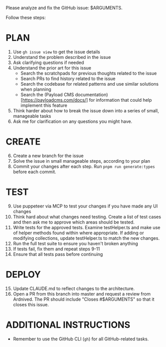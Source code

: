Please analyze and fix the GitHub issue: $ARGUMENTS.

Follow these steps:

# PLAN

1. Use `gh issue view` to get the issue details
2. Understand the problem described in the issue
3. Ask clarifying questions if needed
4. Understand the prior art for this issue
   - Search the scratchpads for previous thoughts related to the issue
   - Search PRs to find history related to the issue
   - Search the codebase for related patterns and use similar solutions when planning
   - Search the (Payload CMS documentation)[https://payloadcms.com/docs/] for information that could help implement this feature
5. Think harder about how to break the issue down into a series of small, manageable tasks
6. Ask me for clarification on any questions you might have.

# CREATE

6. Create a new branch for the issue
7. Solve the issue in small manageable steps, according to your plan
8. Commit your changes after each step. Run `pnpm run generate:types` before each commit.

# TEST

9.  Use puppeteer via MCP to test your changes if you have made any UI changes
10. Think hard about what changes need testing. Create a list of test cases and then ask me to approve which areas should be tested.
11. Write tests for the approved tests. Examine testHelper.ts and make use of helper methods found within where appropriate. If adding or modifying collections, update testHelper.ts to match the new changes.
12. Run the full test suite to ensure you haven't broken anything
13. If tests fail, fix them and repeat steps 9-11
14. Ensure that all tests pass before continuing

# DEPLOY

15. Update CLAUDE.md to reflect changes to the architecture.
16. Open a PR from this branch into master and request a review from Ardnived. The PR should include "Closes #$ARGUMENTS" so that it closes this issue.

# ADDITIONAL INSTRUCTIONS
- Remember to use the GitHub CLI (`gh`) for all GitHub-related tasks.
